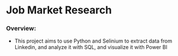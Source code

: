 # Job Market Research 
### Overview: 
- This project aims to use Python and Selinium to extract data from Linkedin, and analyze it with SQL, and visualize it with Power BI
